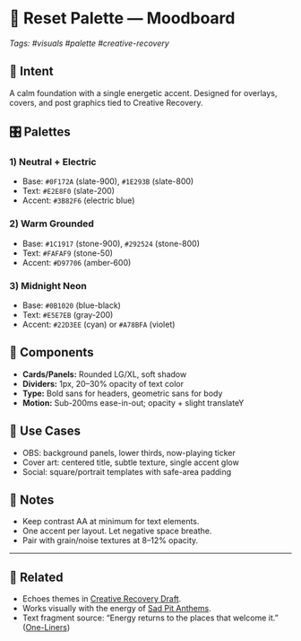 # 🎨 Reset Palette — Moodboard
*Tags: #visuals #palette #creative-recovery*

## 🎯 Intent
A calm foundation with a single energetic accent. Designed for overlays, covers, and post graphics tied to Creative Recovery.

## 🎛️ Palettes

### 1) Neutral + Electric
- Base: `#0F172A` (slate-900), `#1E293B` (slate-800)
- Text: `#E2E8F0` (slate-200)
- Accent: `#3B82F6` (electric blue)

### 2) Warm Grounded
- Base: `#1C1917` (stone-900), `#292524` (stone-800)
- Text: `#FAFAF9` (stone-50)
- Accent: `#D97706` (amber-600)

### 3) Midnight Neon
- Base: `#0B1020` (blue-black)
- Text: `#E5E7EB` (gray-200)
- Accent: `#22D3EE` (cyan) or `#A78BFA` (violet)

## 🧱 Components
- **Cards/Panels:** Rounded LG/XL, soft shadow
- **Dividers:** 1px, 20–30% opacity of text color
- **Type:** Bold sans for headers, geometric sans for body
- **Motion:** Sub-200ms ease-in-out; opacity + slight translateY

## 🔌 Use Cases
- OBS: background panels, lower thirds, now-playing ticker
- Cover art: centered title, subtle texture, single accent glow
- Social: square/portrait templates with safe-area padding

## 📓 Notes
- Keep contrast AA at minimum for text elements.
- One accent per layout. Let negative space breathe.
- Pair with grain/noise textures at 8–12% opacity.

---

## 🔗 Related
- Echoes themes in [Creative Recovery Draft](../../poetry/posts/2025_creative_recovery.md).  
- Works visually with the energy of [Sad Pit Anthems](../../sound/crates/sad_pit_anthems.md).
- Text fragment source: “Energy returns to the places that welcome it.” ([One-Liners](../../poetry/fragments/one_liners.md))
